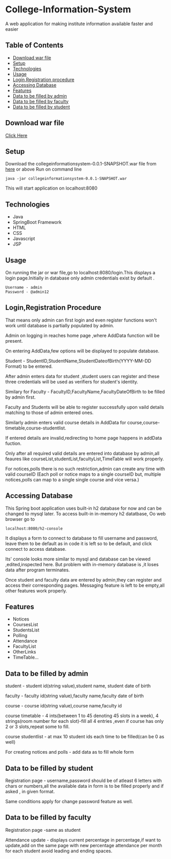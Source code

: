# College-Information-System
A web application for making institute information available faster and easier

## Table of Contents
* [Download war file](##download-war-file)
* [Setup](##setup)
* [Technologies](##technologies)
* [Usage](##usage)
* [Login,Registration procedure](##login,registration-procedure)
* [Accessing Database](##accessing-database)
* [Features](##features)
* [Data to be filled by admin](##data-to-be-filled-by-admin)
* [Data to be filled by faculty](##data-to-be-filled-by-faculty)
* [Data to be filled by student](##data-to-be-filled-by-student)

## Download war file
[Click Here](https://drive.google.com/open?id=1v8eFJjwbSGY027C-H5f3CgCXEZnPnLQt)

## Setup
Download the collegeinformationsystem-0.0.1-SNAPSHOT.war file from [here](https://drive.google.com/open?id=1v8eFJjwbSGY027C-H5f3CgCXEZnPnLQt) or above
Run on command line 
```
java -jar collegeinformationsystem-0.0.1-SNAPSHOT.war
```
This will start application on localhost:8080

## Technologies
* Java 
* SpringBoot Framework
* HTML
* CSS
* Javascript
* JSP

## Usage
On running the jar or war file,go to localhost:8080/login.This displays 
a login page.Initially in database only admin credentials 
exist by default .
```
Username - admin
Password - @admin12
```

## Login,Registration Procedure
That means only admin can first login and even register functions 
won't work until database is partially populated by admin.

Admin on logging in reaches home page ,where AddData function will be present.

On entering AddData,few options will be displayed to populate database.

Student - StudentID,StudentName,StudentDateofBirth(YYYY-MM-DD Format) to be entered.

After admin enters data for student ,student users can register and these three
credentials will be used as verifiers for student's identity.

Similary for Faculty - FacultyID,FacultyName,FacultyDateOfBirth 
to be filled by admin first.

Faculty and Students will be able to register successfully upon vaild
details matching to those of admin entered ones.

Similarly admin enters valid course details in AddData for 
course,course-timetable,course-studentlist.

If entered details are invalid,redirecting to home page happens in addData fuction.

Only after all required valid details are entered into database by admin,all feaures 
like courseList,studentList,facultyList,TimeTable will work properly.

For notices,polls there is no such restriction,admin can create any time with 
valid courseID (Each poll or notice maps to a single courseID
but, multiple notices,polls can map to a single single course and vice versa.)

## Accessing Database
This Spring boot  application uses built-in h2 database for now and can be changed
to mysql later.
To access built-in in-memory h2 datatbase,
Oo web browser go to 
```
localhost:8080/h2-console
```

It displays a form to connect to database to fill username and password,
leave them to be default as in code it is left so to be default, 
and click connect to access database.

Its' console looks more similar to mysql and database can be viewed ,edited,inspected here.
But problem with in-memory database is ,it loses data after program terminates.

Once student and faculty data are entered by admin,they can register and 
access their corresponding pages.
Messaging feature is left to be empty,all other features work properly.

## Features
* Notices
* CoursesList
* StudentsList
* Polling 
* Attendance
* FacultyList
* OtherLinks
* TimeTable...

## Data to be filled by admin

student - student id(string value),student name, student date of birth

faculty - faculty id(string value),faculty name,faculty date of birth

course - course id(string value),course name,faculty id

course timetable - 4 ints(between 1 to 45 denoting 45 slots in a week),
4 strings(room number for each slot)-fill all 4 entries ,even 
if course has only 2 or 3 slots,repeat some to fill.

course studentlist - at max 10 student ids each time to be filled(can be 0 as well)

For creating notices and polls - add data as to fill whole form

## Data to be filled by student
Registration page - username,password should be of atleast 6 letters with chars 
or numbers,all the available data in form is to be filled properly and if asked ,
in given format. 

Same conditions apply for change password feature as well.

## Data to be filled by faculty
Registration page -same as student

Attendance update - displays current percentage in percentage,if want to update,add 
on the same page with new percentage attendance per month for each student
avoid leading and ending spaces.

